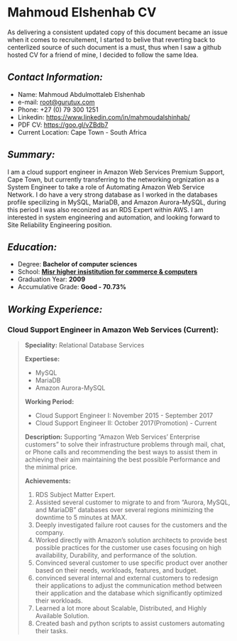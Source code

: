 # Mahmoud Elshenhab CV
As delivering a consistent updated copy of this document became an issue when it comes to recruitement, I started to belive that reverting back to centerlized source of such document is a must, thus when I saw a github hosted CV for a friend of mine, I decided to follow the same Idea.

## _Contact Information:_
- Name: Mahmoud Abdulmottaleb Elshenhab
- e-mail: root@gurutux.com
- Phone: +27 (0) 79 300 1251
- Linkedin: https://www.linkedin.com/in/mahmoudalshinhab/
- PDF CV: https://goo.gl/vZBdb7 
- Current Location: Cape Town - South Africa

## _Summary:_
I am a cloud support engineer in Amazon Web Services Premium Support, Cape Town, but currently transferring to the networking orgnization as a System Engineer to take a role of Automating Amazon Web Service Network. 
I do have a very strong database as I worked in the databases profile specilizing in MySQL, MariaDB, and Amazon Aurora-MySQL, during this period I was also reconized as an RDS Expert within AWS.
I am interested in system engineering and automation, and looking forward to Site Reliability Engineering position.

## _Education:_
- Degree: **Bachelor of computer sciences**
- School: [**Misr higher insistitution for commerce & computers**](https://www.facebook.com/METMISR/)
- Graduation Year: **2009**
- Accumulative Grade: **Good - 70.73%**

## _Working Experience:_ 
### Cloud Support Engineer in Amazon Web Services (Current): 
>
>**Speciality:** Relational Database Services
>
>**Expertiese:**
>- MySQL
>- MariaDB
>- Amazon Aurora-MySQL
>
>**Working Period:**
>- Cloud Support Engineer I: November 2015 - September 2017
>- Cloud Support Engineer II: October 2017(Promotion) - Current
>
>**Description:** Supporting “Amazon Web Services’ Enterprise customers” to solve their infrastructure problems through mail, chat, or Phone calls and recommending the best ways to assist them in achieving their aim maintaining the best possible Performance and the minimal price.
>
>**Achievements:**
>1.  RDS Subject Matter Expert.
>2.  Assisted several customer to migrate to and from “Aurora, MySQL, and MariaDB” databases over several regions minimizing the downtime to 5 minutes at MAX.
>2.  Deeply investigated failure root causes for the customers and the company.
>4.  Worked directly with Amazon’s solution architects to provide best possible practices for the customer use cases focusing on high availability, Durability, and performance of the solution.
>5.  Convinced several customer to use specific product over another based on their needs, workloads, features, and budget.
>6.  convinced several internal and external customers to redesign their applications to adjust the communication method between their application and the database which significantly optimized their workloads.
>7.  Learned a lot more about Scalable, Distributed, and Highly Available Solution.
>8.  Created bash and python scripts to assist customers automating their tasks.
